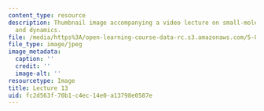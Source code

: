 ```yaml
---
content_type: resource
description: Thumbnail image accompanying a video lecture on small-molecule spectroscopy
  and dynamics.
file: /media/https%3A/open-learning-course-data-rc.s3.amazonaws.com/5-80-small-molecule-spectroscopy-and-dynamics-fall-2008/fc2d563f70b1c4ec14e0a13798e0587e_mit5_80f08lec13_th.jpg
file_type: image/jpeg
image_metadata:
  caption: ''
  credit: ''
  image-alt: ''
resourcetype: Image
title: Lecture 13
uid: fc2d563f-70b1-c4ec-14e0-a13798e0587e
---
```

